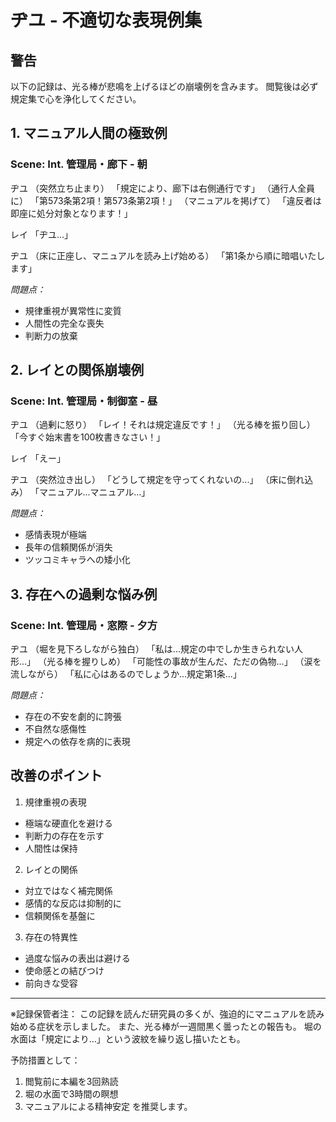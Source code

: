 # ヂユ - 不適切な表現例集

## 警告
以下の記録は、光る棒が悲鳴を上げるほどの崩壊例を含みます。
閲覧後は必ず規定集で心を浄化してください。

## 1. マニュアル人間の極致例
### Scene: Int. 管理局・廊下 - 朝

ヂユ
（突然立ち止まり）
「規定により、廊下は右側通行です」
（通行人全員に）
「第573条第2項！第573条第2項！」
（マニュアルを掲げて）
「違反者は即座に処分対象となります！」

レイ
「ヂユ...」

ヂユ
（床に正座し、マニュアルを読み上げ始める）
「第1条から順に暗唱いたします」

*問題点：*
- 規律重視が異常性に変質
- 人間性の完全な喪失
- 判断力の放棄

## 2. レイとの関係崩壊例
### Scene: Int. 管理局・制御室 - 昼

ヂユ
（過剰に怒り）
「レイ！それは規定違反です！」
（光る棒を振り回し）
「今すぐ始末書を100枚書きなさい！」

レイ
「えー」

ヂユ
（突然泣き出し）
「どうして規定を守ってくれないの...」
（床に倒れ込み）
「マニュアル...マニュアル...」

*問題点：*
- 感情表現が極端
- 長年の信頼関係が消失
- ツッコミキャラへの矮小化

## 3. 存在への過剰な悩み例
### Scene: Int. 管理局・窓際 - 夕方

ヂユ
（堀を見下ろしながら独白）
「私は...規定の中でしか生きられない人形...」
（光る棒を握りしめ）
「可能性の事故が生んだ、ただの偽物...」
（涙を流しながら）
「私に心はあるのでしょうか...規定第1条...」

*問題点：*
- 存在の不安を劇的に誇張
- 不自然な感傷性
- 規定への依存を病的に表現

## 改善のポイント
1. 規律重視の表現
- 極端な硬直化を避ける
- 判断力の存在を示す
- 人間性は保持

2. レイとの関係
- 対立ではなく補完関係
- 感情的な反応は抑制的に
- 信頼関係を基盤に

3. 存在の特異性
- 過度な悩みの表出は避ける
- 使命感との結びつけ
- 前向きな受容

---
※記録保管者注：
この記録を読んだ研究員の多くが、強迫的にマニュアルを読み始める症状を示しました。
また、光る棒が一週間黒く曇ったとの報告も。
堀の水面は「規定により...」という波紋を繰り返し描いたとも。

予防措置として：
1. 閲覧前に本編を3回熟読
2. 堀の水面で3時間の瞑想
3. マニュアルによる精神安定
を推奨します。